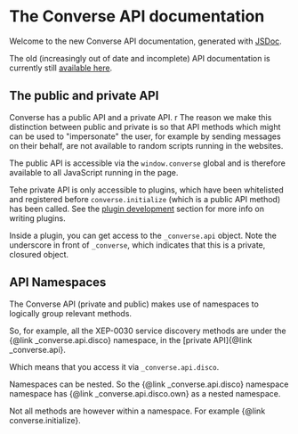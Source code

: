 # The Converse API documentation

Welcome to the new Converse API documentation, generated with
[JSDoc](http://usejsdoc.org/).

The old (increasingly out of date and incomplete) API documentation is
currently still [available here](/docs/html/developer_api.html).

## The public and private API

Converse has a public API and a private API.
r
The reason we make this distinction between public and private is so that API
methods which might can be used to "impersonate" the user, for example by
sending messages on their behalf, are not available to random scripts running
in the websites.

The public API is accessible via the `window.converse` global and is therefore
available to all JavaScript running in the page.

Tehe private API is only accessible to plugins, which have been whitelisted and
registered before `converse.initialize` (which is a public API method) has been
called. See the [plugin development](https://conversejs.org/docs/html/plugin_development.html)
section for more info on writing plugins.

Inside a plugin, you can get access to the `_converse.api` object. Note the
underscore in front of `_converse`, which indicates that this is a private,
closured object.

## API Namespaces

The Converse API (private and public) makes use of namespaces to logically
group relevant methods.

So, for example, all the XEP-0030 service discovery methods are under the
{@link \_converse.api.disco} namespace, in the [private API]{@link \_converse.api}.

Which means that you access it via `_converse.api.disco`.

Namespaces can be nested. So the {@link \_converse.api.disco} namespace
namespace has {@link \_converse.api.disco.own} as a nested namespace.

Not all methods are however within a namespace. For example {@link converse.initialize}.
